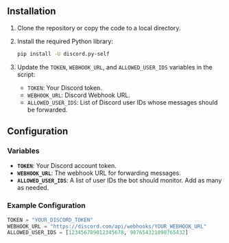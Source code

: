 ## Installation

1. Clone the repository or copy the code to a local directory.

2. Install the required Python library:

   ```bash
   pip install -U discord.py-self 
   ```

3. Update the `TOKEN`, `WEBHOOK_URL`, and `ALLOWED_USER_IDS` variables in the script:
   - `TOKEN`: Your Discord token.
   - `WEBHOOK_URL`: Discord Webhook URL.
   - `ALLOWED_USER_IDS`: List of Discord user IDs whose messages should be forwarded.

## Configuration

### Variables

- **`TOKEN`**: Your Discord account token.
- **`WEBHOOK_URL`**: The webhook URL for forwarding messages.
- **`ALLOWED_USER_IDS`**: A list of user IDs the bot should monitor. Add as many as needed.

### Example Configuration

```python
TOKEN = "YOUR_DISCORD_TOKEN"
WEBHOOK_URL = "https://discord.com/api/webhooks/YOUR_WEBHOOK_URL"
ALLOWED_USER_IDS = [123456789012345678, 987654321098765432]
```


